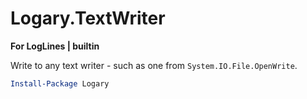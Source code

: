 # Logary.TextWriter

**For LogLines | builtin**

Write to any text writer - such as one from `System.IO.File.OpenWrite`.

``` powershell
Install-Package Logary
```
